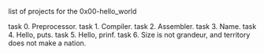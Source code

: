 list of projects for the 0x00-hello_world

task 0. Preprocessor.
task 1. Compiler.
task 2. Assembler.
task 3. Name.
task 4. Hello, puts.
task 5. Hello, prinf.
task 6. Size is not grandeur, and territory does not make a nation.
